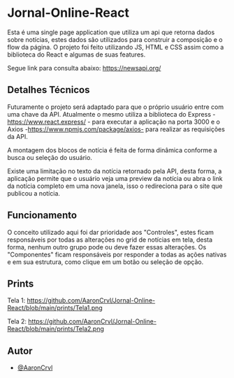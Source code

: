 # Jornal-Online-React
 
Esta é uma single page application que utiliza um api que retorna dados sobre notícias, estes dados são utilizados para construir a composição e o flow da página. O projeto foi feito utilizando JS, HTML e CSS assim como a biblioteca do React e algumas de suas features.

Segue link para consulta abaixo:
https://newsapi.org/  


## Detalhes Técnicos
Futuramente o projeto será adaptado para que o próprio usuário entre com uma chave da API. Atualmente o mesmo utiliza a biblioteca do Express - https://www.react.express/ -  para executar a aplicação na porta 3000 e o Axios -https://www.npmjs.com/package/axios- para realizar as requisições da API.

A montagem dos blocos de notícia é feita de forma dinâmica conforme a busca ou seleção do usuário.

Existe uma limitação no texto da notícia retornado pela API, desta forma, a aplicação permite que o usuário veja uma preview da notícia ou abra o link da notícia completo em uma nova janela, isso o redireciona para o site que publicou a notícia.

## Funcionamento
O conceito utilizado aqui foi dar prioridade aos "Controles", estes ficam responsáveis por todas as alterações no grid de notícias em tela, desta forma, nenhum outro grupo pode ou deve fazer essas alterações. Os "Componentes" ficam responsáveis por responder a todas as ações nativas e em sua estrutura, como clique em um botão ou seleção de opção.

## Prints
Tela 1: https://github.com/AaronCrvl/Jornal-Online-React/blob/main/prints/Tela1.png

Tela 2: https://github.com/AaronCrvl/Jornal-Online-React/blob/main/prints/Tela2.png

## Autor
- [@AaronCrvl](https://www.github.com/AaronCrvl)
